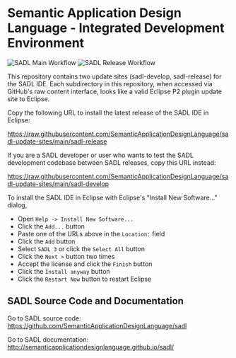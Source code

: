 # Semantic Application Design Language - Integrated Development Environment

![SADL Main Workflow](https://github.com/SemanticApplicationDesignLanguage/sadl/actions/workflows/main.yml/badge.svg)
![SADL Release Workflow](https://github.com/SemanticApplicationDesignLanguage/sadl/actions/workflows/release.yml/badge.svg)

This repository contains two update sites (sadl-develop, sadl-release)
for the SADL IDE.  Each subdirectory in this repository, when accessed
via GitHub's raw content interface, looks like a valid Eclipse P2
plugin update site to Eclipse.

Copy the following URL to install the latest release of the SADL IDE
in Eclipse:

<https://raw.githubusercontent.com/SemanticApplicationDesignLanguage/sadl-update-sites/main/sadl-release>

If you are a SADL developer or user who wants to test the SADL
development codebase between SADL releases, copy this URL instead:

<https://raw.githubusercontent.com/SemanticApplicationDesignLanguage/sadl-update-sites/main/sadl-develop>

To install the SADL IDE in Eclipse with Eclipse's "Install New
Software..." dialog,

- Open `Help -> Install New Software...`
- Click the `Add...` button
- Paste one of the URLs above in the `Location:` field
- Click the `Add` button
- Select `SADL 3` or click the `Select All` button
- Click the `Next >` button two times
- Accept the license and click the `Finish` button
- Click the `Install anyway` button
- Click the `Restart Now` button to restart Eclipse

## SADL Source Code and Documentation

Go to SADL source code:
<https://github.com/SemanticApplicationDesignLanguage/sadl>

Go to SADL documentation:
<http://semanticapplicationdesignlanguage.github.io/sadl/>
